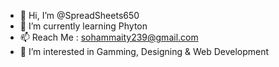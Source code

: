 - 👋 Hi, I’m @SpreadSheets650
- 🌱 I’m currently learning Phyton
- 📫 Reach Me : sohammaity239@gmail.com
- 👀 I’m interested in Gamming, Designing & Web Development



                    
<!---
SpreadSheets650/SpreadSheets650 is a ✨ special ✨ repository because its `README.md` (this file) appears on your GitHub profile.
You can click the Preview link to take a look at your changes.
--->

